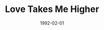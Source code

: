---
type: single
title: Love Takes Me Higher
date: 1992-02-01
img: /images/singles/love-takes-me-higher.jpg
discs:
  - tracks:
    - Love Takes Me Higher
    - A World Of You And Me
    - Don't Make Me Wait For Ever
---